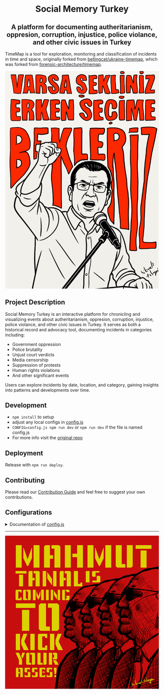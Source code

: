 <h1 align="center">Social Memory Turkey</h1>

<h2 align="center">
		A platform for documenting autheritarianism, oppresion, corruption, injustice,  police violance, and other civic issues in Turkey
</h2>

TimeMap is a tool for exploration, monitoring and classification of incidents in time and space, originally forked from <a href="https://github.com/bellingcat/ukraine-timemap">bellingcat/ukraine-timemap</a>, which was forked from <a href="https://github.com/forensic-architecture/timemap">forensic-architecture/timemap</a>.

<!-- TODO: Replace this with a Turkey-specific screenshot once available 
The current image shows a mock-up based on the original template
-->
![Imamoglu](public/images/imamoglu.png)

## Project Description

Social Memory Turkey is an interactive platform for chronicling and visualizing events about autheritarianism, oppresion, corruption, injustice,  police violance, and other civic issues in Turkey. It serves as both a historical record and advocacy tool, documenting incidents in categories including:

- Government oppression
- Police brutality
- Unjust court verdicts
- Media censorship
- Suppression of protests
- Human rights violations
- And other significant events

Users can explore incidents by date, location, and category, gaining insights into patterns and developments over time.

## Development
* `npm install` to setup
* adjust any local configs in [config.js](config.js)
* `CONFIG=config.js npm run dev` or `npm run dev` if the file is named config.js
* For more info visit the [original repo](https://github.com/forensic-architecture/timemap)


## Deployment
Release with `npm run deploy`. 

## Contributing
Please read our [Contribution Guide](./CONTRIBUTING.md) and feel free to suggest your own contributions.

## Configurations

<details>
<summary>Documentation of <a href="config.js">config.js</a> </summary>

* `SERVER_ROOT` - points to the API base address
* `XXXX_EXT` - points to the respective JSONs of the data, for events, sources, and associations
* `API_DATA` - data endpoint that can be downloaded or integrated into external apps/visualizations
* `MAPBOX_TOKEN` - used to load the custom styles
* `DATE_FMT` and `TIME_FMT` - how to consume the events' date/time from the API
* `store.app.map` - configures the initial map view and the UX limits
* `store.app.cluster` - configures how clusters/bubbles are grouped into larger clusters, larger `radius` means bigger cluster bubbles
* `store.app.timeline` - configure timeline ranges, zoom level options, and default range
* `store.app.intro` - the intro panel that shows on start
* `store.app.cover` - configuration for the full page cover, the `description` is a list of markdown entities, can also contain html
* `store.ui.colors` and `store.ui.maxNumOfColors` are applied to filters, as they are selected

Easiest way to deploy the static files is through 
* `nvm use 16`
* `npm run build` (rather: `CI=false npm run build`)
* copy the files to your server, for example to `/var/www/html`

</details>

---

![Tanal](public/images/tanal.png)

